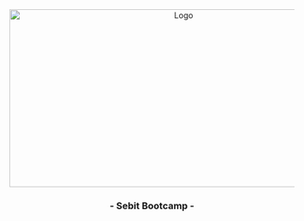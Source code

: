 <div align="center">
	<img src="https://coderspace-storage-prod.s3.eu-central-1.amazonaws.com/media/cache/80/bd/80bd7dcc88a02211a0d8405b8cb77fae.jpg" alt="Logo" width="600" height="314">
	<h3 align="center">- Sebit Bootcamp -</h3>
</div>